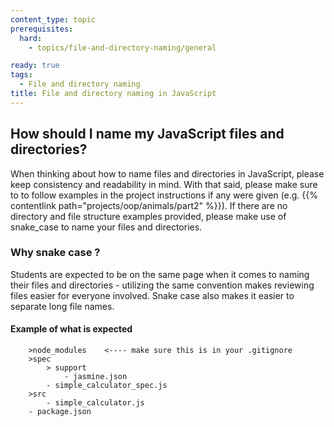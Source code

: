 ```yaml
---
content_type: topic
prerequisites:
  hard:
    - topics/file-and-directory-naming/general 

ready: true
tags:
  - File and directory naming
title: File and directory naming in JavaScript
---
```


## How should I name my JavaScript files and directories?

When thinking about how to name files and directories in JavaScript, please keep consistency and readability in mind. With that said, please make sure to to follow examples in the project instructions if any were given (e.g. {{% contentlink path="projects/oop/animals/part2" %}}). If there are no directory and file structure examples provided, please make use of snake_case to name your files and directories.

### Why snake case ?

Students are expected to be on the same page when it comes to naming their files and directories - utilizing the same convention makes reviewing files easier for everyone involved. Snake case also makes it easier to separate long file names. 

#### Example of what is expected

```
    >node_modules    <---- make sure this is in your .gitignore
    >spec
        > support
            - jasmine.json
        - simple_calculator_spec.js
    >src
        - simple_calculator.js
    - package.json
```
